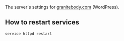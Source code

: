 The server's settings for [granitebody.com](https://www.granitebody.com) (WordPress).

## How to restart services
```
service httpd restart
```
